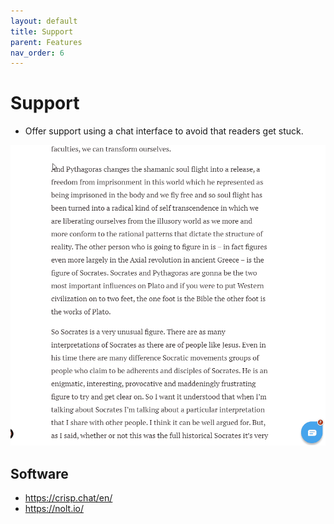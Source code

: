 ```yaml
---
layout: default
title: Support
parent: Features
nav_order: 6
---
```


# Support

* Offer support using a chat interface to avoid that readers get stuck. 


<p  style="font-size:12px;text-align:center;">
  <img alt="img-name" src="/assets/images/support.gif" width="550">
</p>

## Software

* https://crisp.chat/en/
* https://nolt.io/

